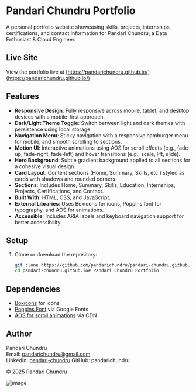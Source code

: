 # Pandari Chundru Portfolio

A personal portfolio website showcasing skills, projects, internships, certifications, and contact information for Pandari Chundru, a Data Enthusiast & Cloud Engineer.

## Live Site
View the portfolio live at [https://pandarichundru.github.io/](https://pandarichundru.github.io/)


## Features
- **Responsive Design**: Fully responsive across mobile, tablet, and desktop devices with a mobile-first approach.
- **Dark/Light Theme Toggle**: Switch between light and dark themes with persistence using local storage.
- **Navigation Menu**: Sticky navigation with a responsive hamburger menu for mobile, and smooth scrolling to sections.
- **Motion UI**: Interactive animations using AOS for scroll effects (e.g., fade-up, fade-right, fade-left) and hover transitions (e.g., scale, lift, slide).
- **Hero Background**: Subtle gradient background applied to all sections for a cohesive visual design.
- **Card Layout**: Content sections (Home, Summary, Skills, etc.) styled as cards with shadows and rounded corners.
- **Sections**: Includes Home, Summary, Skills, Education, Internships, Projects, Certifications, and Contact.
- **Built With**: HTML, CSS, and JavaScript.
- **External Libraries**: Uses Boxicons for icons, Poppins font for typography, and AOS for animations.
- **Accessible**: Includes ARIA labels and keyboard navigation support for better accessibility.

## Setup
1. Clone or download the repository:
   ```bash
   git clone https://github.com/pandarichundru/pandari-chundru.github.io.git
   cd pandari-chundru.github.io# Pandari Chundru Portfolio


## Dependencies
- [Boxicons](https://boxicons.com/) for icons
- [Poppins Font](https://fonts.google.com/specimen/Poppins) via Google Fonts
- [AOS for scroll animations](https://unpkg.com/aos@2.3.4/dist/aos.js)  via CDN

## Author
Pandari Chundru  
Email: pandarichundru@gmail.com  
LinkedIn: [pandari-chundru](https://www.linkedin.com/in/pandari-chundru-200bb2205)
GitHub: pandarichundru

© 2025 Pandari Chundru




![image](https://github.com/user-attachments/assets/7e0c0e9d-3d98-4020-af2f-438aac7becc6)
